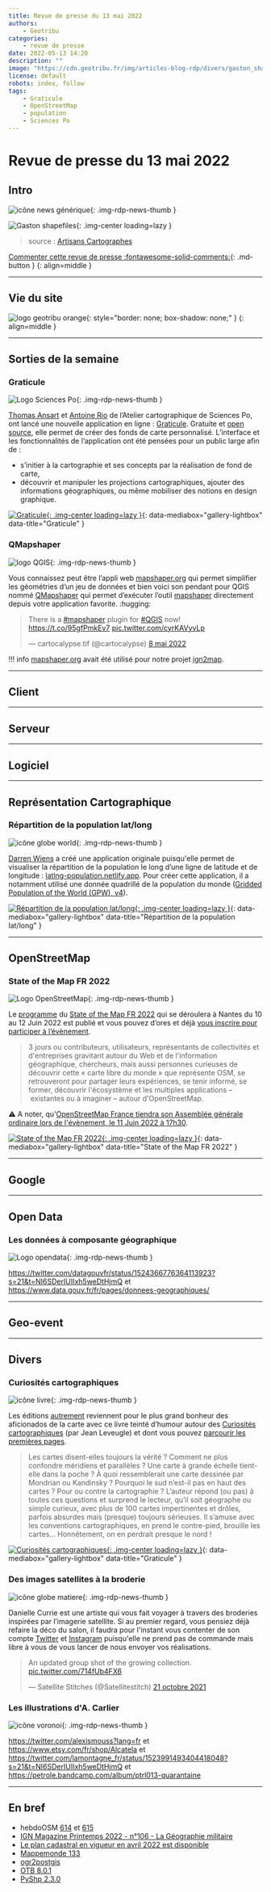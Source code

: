 ```yaml
---
title: Revue de presse du 13 mai 2022
authors:
    - Geotribu
categories:
    - revue de presse
date: 2022-05-13 14:20
description: ""
image: "https://cdn.geotribu.fr/img/articles-blog-rdp/divers/gaston_shapefiles.jpeg"
license: default
robots: index, follow
tags:
    - Graticule
    - OpenStreetMap
    - population
    - Sciences Po
---
```


# Revue de presse du 13 mai 2022

## Intro

![icône news générique](https://cdn.geotribu.fr/img/internal/icons-rdp-news/news.png "icône news générique"){: .img-rdp-news-thumb }

![Gaston shapefiles](https://cdn.geotribu.fr/img/articles-blog-rdp/divers/gaston_shapefiles.jpeg "gaston shapefiles"){: .img-center loading=lazy }

> source : [Artisans Cartographes](https://twitter.com/Artisans_Cartos/status/1524280645186469890)

[Commenter cette revue de presse :fontawesome-solid-comments:](#__comments){: .md-button }
{: align=middle }

----

## Vie du site

![logo geotribu orange](https://cdn.geotribu.fr/img/internal/charte/geotribu_logo_rectangle_384x80.png "logo geotribu orange"){: style="border: none; box-shadow: none;" }
{: align=middle }

----

## Sorties de la semaine

### Graticule

![Logo Sciences Po](https://cdn.geotribu.fr/img/logos-icones/entreprises_association/sciences_po.png "logo Sciences Po"){: .img-rdp-news-thumb }

[Thomas Ansart](https://twitter.com/thomasansart?s=21) et [Antoine Rio](https://twitter.com/antoinerio?s=21) de l’Atelier cartographique de Sciences Po, ont lancé une nouvelle application en ligne : [Graticule](https://www.sciencespo.fr/cartographie/productions/graticule/). Gratuite et [open source](https://github.com/AtelierCartographie/graticule), elle permet de créer des fonds de carte personnalisé.  L’interface et les fonctionnalités de l’application ont été pensées pour un public large afin de :

- s’initier à la cartographie et ses concepts par la réalisation de fond de carte,
- découvrir et manipuler les projections cartographiques, ajouter des informations géographiques, ou même mobiliser des notions en design graphique.

[![Graticule](https://cdn.geotribu.fr/img/articles-blog-rdp/divers/graticule.jpg "Graticule"){: .img-center loading=lazy }](https://cdn.geotribu.fr/img/articles-blog-rdp/divers/graticule.jpg "Graticule"){: data-mediabox="gallery-lightbox" data-title="Graticule" }

### QMapshaper

![logo QGIS](https://cdn.geotribu.fr/img/logos-icones/logiciels_librairies/qgis.png "logo QGIS"){: .img-rdp-news-thumb }

Vous connaissez peut être l’appli web [mapshaper.org](https://mapshaper.org) qui permet simplifier les géométries d’un jeu de données et bien voici son pendant pour QGIS nommé [QMapshaper](https://jancaha.github.io/qgis-qmapshaper/) qui permet d’exécuter l’outil [mapshaper](https://github.com/mbloch/mapshaper) directement depuis votre application favorite. :hugging:

<blockquote class="twitter-tweet tw-align-center" data-lang="fr" data-dnt="true"><p lang="en" dir="ltr">There is a <a href="https://twitter.com/hashtag/mapshaper?src=hash&amp;ref_src=twsrc%5Etfw">#mapshaper</a> plugin for <a href="https://twitter.com/hashtag/QGIS?src=hash&amp;ref_src=twsrc%5Etfw">#QGIS</a> now! <a href="https://t.co/95gfPmkEv7">https://t.co/95gfPmkEv7</a> <a href="https://t.co/cyrKAVyvLp">pic.twitter.com/cyrKAVyvLp</a></p>&mdash; cartocalypse.tif (@cartocalypse) <a href="https://twitter.com/cartocalypse/status/1523362893533638656?ref_src=twsrc%5Etfw">8 mai 2022</a></blockquote>

!!! info
    [mapshaper.org](https://mapshaper.org) avait été utilisé pour notre projet [ign2map](/articles/2021/2021-02-15_ignfr2map_carte_liens_IGN_open-data_7_etapes/).

----

## Client

----

## Serveur

----

## Logiciel

----

## Représentation Cartographique

### Répartition de la population lat/long

![icône globe world](https://cdn.geotribu.fr/img/internal/icons-rdp-news/world.png "icône globe générique"){: .img-rdp-news-thumb }

[Darren Wiens](https://twitter.com/dkwiens?s=21) a créé une application originale puisqu'elle permet de visualiser la répartition de la population le long d’une ligne de latitude et de longitude : [latlng-population.netlify.app](https://latlng-population.netlify.app). Pour créer cette application, il a notamment utilisé une donnée quadrillé de la population du monde ([Gridded Population of the World (GPW), v4](https://sedac.ciesin.columbia.edu/data/set/gpw-v4-population-count-rev11)).

[![Répartition de la population lat/long](https://cdn.geotribu.fr/img/articles-blog-rdp/capture-ecran/population_lat_long.png "Répartition de la population lat/long"){: .img-center loading=lazy }](https://cdn.geotribu.fr/img/articles-blog-rdp/capture-ecran/population_lat_long.png "Répartition de la population lat/long"){: data-mediabox="gallery-lightbox" data-title="Répartition de la population lat/long" }

----

## OpenStreetMap

### State of the Map FR 2022

![Logo OpenStreetMap](https://cdn.geotribu.fr/img/logos-icones/OpenStreetMap/Openstreetmap.png "logo OpenStreetMap"){: .img-rdp-news-thumb }

Le [programme](https://sotm2022.openstreetmap.fr/programme.html) du [State of the Map FR 2022](https://sotm2022.openstreetmap.fr/index.html) qui se déroulera à Nantes du 10 au 12 Juin 2022 est publié et vous pouvez d’ores et déjà [vous inscrire pour participer à l’évènement](https://sotm2022.openstreetmap.fr/inscription.html).

> 3 jours ou contributeurs, utilisateurs, représentants de collectivités et d'entreprises gravitant autour du Web et de l'information géographique, chercheurs, mais aussi personnes curieuses de découvrir cette « carte libre du monde » que représente OSM, se retrouveront pour partager leurs expériences, se tenir informé, se former, découvrir l'écosystème et les multiples applications – existantes ou à imaginer – autour d'OpenStreetMap.

:warning: A noter, qu'[OpenStreetMap France tiendra son Assemblée générale ordinaire lors de l'évènement, le 11 Juin 2022 à 17h30](https://www.openstreetmap.fr/convocation-a-lassemblee-generale-ordinaire-2021/).

[![State of the Map FR 2022](https://cdn.geotribu.fr/img/articles-blog-rdp/evenement/2022_SOTM2022_FR.jpg "State of the Map FR 2022"){: .img-center loading=lazy }](https://cdn.geotribu.fr/img/articles-blog-rdp/evenement/2022_SOTM2022_FR.jpg "State of the Map FR 2022"){: data-mediabox="gallery-lightbox" data-title="State of the Map FR 2022" }


----

## Google

----

## Open Data

### Les données à composante géographique

![Logo opendata](https://cdn.geotribu.fr/img/logos-icones/divers/opendata_logo.png "OpenData"){: .img-rdp-news-thumb }

<https://twitter.com/datagouvfr/status/1524366776364113923?s=21&t=NI6SDerIUIIxh5weDtHjmQ> et <https://www.data.gouv.fr/fr/pages/donnees-geographiques/>

----

## Geo-event

----

## Divers

### Curiosités cartographiques

![icône livre](https://cdn.geotribu.fr/img/logos-icones/divers/livre.png "Logo livre"){: .img-rdp-news-thumb }

Les éditions [autrement](https://www.autrement.com) reviennent pour le plus grand bonheur des aficionados de la carte avec ce livre teinté d’humour autour des [Curiosités cartographiques](https://www.autrement.com/curiosites-cartographiques/9782746762763) (par Jean Leveugle) et dont vous pouvez [parcourir les premières pages](https://flipbook.cantook.net/?d=%2F%2Fwww.edenlivres.fr%2Fflipbook%2Fpublications%2F746996.js&oid=102&c=&m=&l=&r=&f=pdf).

> Les cartes disent-elles toujours la vérité ? Comment ne plus confondre méridiens et parallèles ? Une carte à grande échelle tient-elle dans la poche ? À quoi ressemblerait une carte dessinée par Mondrian ou Kandinsky ? Pourquoi le sud n’est-il pas en haut des cartes ? Pour ou contre la cartographie ? L’auteur répond (ou pas) à toutes ces questions et surprend le lecteur, qu’il soit géographe ou simple curieux, avec plus de 100 cartes impertinentes et drôles, parfois absurdes mais (presque) toujours sérieuses. Il s’amuse avec les conventions cartographiques, en prend le contre-pied, brouille les cartes... Honnêtement, on en perdrait presque le nord !

[![Curiosités cartographiques](https://cdn.geotribu.fr/img/articles-blog-rdp/livres/curiosites_cartographiques.jpg "Curiosités cartographiques"){: .img-center loading=lazy }](https://cdn.geotribu.fr/img/articles-blog-rdp/livres/curiosites_cartographiques.jpg "Curiosités cartographiques"){: data-mediabox="gallery-lightbox" data-title="Graticule" }

### Des images satellites à la broderie

![icône globe matiere](https://cdn.geotribu.fr/img/internal/icons-rdp-news/matiere.png "icône globe matiere"){: .img-rdp-news-thumb }

Danielle Currie est une artiste qui vous fait voyager à travers des broderies inspirées par l’imagerie satellite. Si au premier regard, vous pensiez déjà refaire la déco du salon, il faudra pour l'instant vous contenter de son compte [Twitter](https://twitter.com/Satellitestitch) et [Instagram](https://www.instagram.com/satellite_stitches/) puisqu'elle ne prend pas de commande mais libre à vous de vous lancer de nous envoyer vos réalisations. 

<blockquote class="twitter-tweet tw-align-center" data-lang="fr" data-dnt="true"><p lang="en" dir="ltr">An updated group shot of the growing collection. <a href="https://t.co/714fUb4FX6">pic.twitter.com/714fUb4FX6</a></p>&mdash; Satellite Stitches (@Satellitestitch) <a href="https://twitter.com/Satellitestitch/status/1451296702971793408?ref_src=twsrc%5Etfw">21 octobre 2021</a></blockquote>

### Les illustrations d'A. Carlier

![icône voronoi](https://cdn.geotribu.fr/img/logos-icones/divers/voronoi.png "icône voronoi"){: .img-rdp-news-thumb }

<https://twitter.com/alexismouss?lang=fr> et <https://www.etsy.com/fr/shop/Alcatela> et <https://twitter.com/lamontagne_fr/status/1523991493404418048?s=21&t=NI6SDerIUIIxh5weDtHjmQ> et <https://petrole.bandcamp.com/album/ptrl013-quarantaine>

----

## En bref

- hebdoOSM [614](https://weeklyosm.eu/fr/archives/15548) et [615](https://weeklyosm.eu/fr/archives/15560)
- [IGN Magazine Printemps 2022 - n°106 - La Géographie militaire](https://www.ign.fr/publications-de-l-ign/institut/kiosque/publications/IGN_Magazine/106/ign_mag_106.pdf)
- [Le plan cadastral en vigueur en avril 2022 est disponible](https://twitter.com/datagouvfr/status/1521067876526006272?s=21&t=PnTRFs-ew2v1ozqGqFPMHA)
- [Mappemonde 133](https://journals.openedition.org/mappemonde/7073)
- [ogr2postgis](https://twitter.com/mhoegh/status/1522110079604039680?s=21)
- [OTB 8.0.1](https://www.orfeo-toolbox.org/otb-release-8-0-1/)
- [PyShp 2.3.0](https://github.com/GeospatialPython/pyshp/releases/tag/2.3.0)
